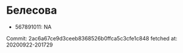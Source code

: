 # Белесова
- 567891011: NA

Commit: 2ac6a67ce9d3ceeb8368526b0ffca5c3cfe1c848
 fetched at: 20200922-201729
